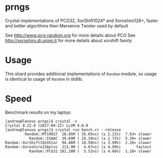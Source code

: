 # prngs

Crystal implementations of PCG32, XorShift1024* and Xoroshiro128+, faster and better algorithms then Mersenne Twister used by default

See http://www.pcg-random.org for more details about PCG
See http://xoroshiro.di.unimi.it for more details about xorshift family

# Usage
   This shard provides additional implementations of `Random` module, so usage is identical to usage of `Random` in stdlib.
# Speed
Benchmark results on my laptop:
```
[andrew@lenovo prngs]$ crystal -v
Crystal 0.22.0 (2017-04-22) LLVM 4.0.0
[andrew@lenovo prngs]$ crystal run bench.cr --release
         Random::MT19937  28.05M ( 35.65ns) (± 2.21%)  7.63× slower
           Random::ISAAC  39.69M ( 25.19ns) (± 2.72%)  5.39× slower
Random::XorShift1024Star  94.46M ( 10.59ns) (± 3.99%)  2.26× slower
Random::Xoroshiro128plus  213.9M (  4.67ns) (± 4.99%)       fastest
           Random::PCG32 181.28M (  5.52ns) (± 4.66%)  1.18× slower
```
